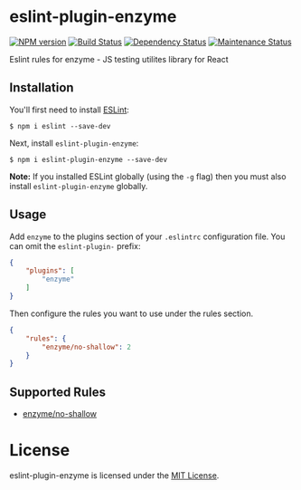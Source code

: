 # eslint-plugin-enzyme
[![NPM version][npm-image]][npm-url] [![Build Status][travis-image]][travis-url] [![Dependency Status][deps-image]][deps-url] [![Maintenance Status][status-image]][status-url] 

Eslint rules for enzyme - JS testing utilites library for React

## Installation

You'll first need to install [ESLint](http://eslint.org):

```
$ npm i eslint --save-dev
```

Next, install `eslint-plugin-enzyme`:

```
$ npm i eslint-plugin-enzyme --save-dev
```

**Note:** If you installed ESLint globally (using the `-g` flag) then you must also install `eslint-plugin-enzyme` globally.

## Usage

Add `enzyme` to the plugins section of your `.eslintrc` configuration file. You can omit the `eslint-plugin-` prefix:

```json
{
    "plugins": [
        "enzyme"
    ]
}
```


Then configure the rules you want to use under the rules section.

```json
{
    "rules": {
        "enzyme/no-shallow": 2
    }
}
```

## Supported Rules

* [enzyme/no-shallow](docs/rules/no-shallow.md)

# License

eslint-plugin-enzyme is licensed under the [MIT License](http://www.opensource.org/licenses/mit-license.php).


[npm-url]: https://npmjs.org/package/eslint-plugin-enzyme
[npm-image]: https://img.shields.io/npm/v/eslint-plugin-enzyme.svg
[travis-url]: https://travis-ci.org/giamir/eslint-plugin-enzyme
[travis-image]: https://travis-ci.org/giamir/eslint-plugin-enzyme.svg?branch=master
[deps-url]: https://david-dm.org/giamir/eslint-plugin-enzyme
[deps-image]: https://img.shields.io/david/giamir/eslint-plugin-enzyme.svg
[status-url]: https://github.com/giamir/eslint-plugin-enzyme/pulse
[status-image]: https://img.shields.io/github/last-commit/giamir/eslint-plugin-enzyme.svg


